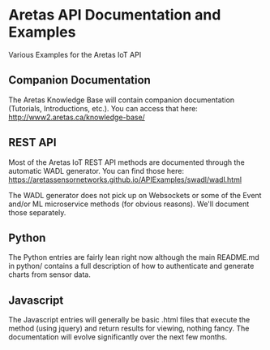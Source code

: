# Aretas API Documentation and Examples
Various Examples for the Aretas IoT API

## Companion Documentation
The Aretas Knowledge Base will contain companion documentation (Tutorials, Introductions, etc.). You can access that here: http://www2.aretas.ca/knowledge-base/

## REST API
Most of the Aretas IoT REST API methods are documented through the automatic WADL generator. You can find those here:
https://aretassensornetworks.github.io/APIExamples/swadl/wadl.html

The WADL generator does not pick up on Websockets or some of the Event and/or ML microservice methods (for obvious reasons). We'll document those separately. 

## Python
The Python entries are fairly lean right now although the main README.md in python/ contains a full description of how to authenticate and generate charts from sensor data. 

## Javascript
The Javascript entries will generally be basic .html files that execute the method (using jquery) and return results for viewing, nothing fancy. The documentation will evolve significantly over the next few months. 
